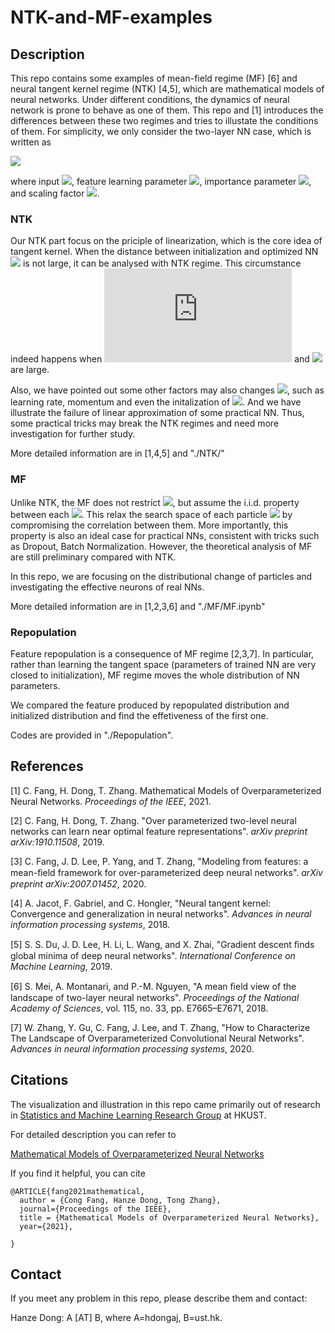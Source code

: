 # NTK-and-MF-examples



## Description

This repo contains some examples of mean-field regime (MF) [6] and neural tangent kernel regime (NTK) [4,5], which are mathematical models of neural networks. Under different conditions, the dynamics of neural network is prone to behave as one of them. This repo and [1] introduces the differences between these two regimes and tries to illustate the conditions of them. For simplicity, we only consider the two-layer NN case, which is written as

![](http://latex.codecogs.com/gif.latex?f([u,\theta],x)=\frac{\alpha}{m}\sum_{j=1}^mu_jh(\theta_j,x),)

where input ![](http://latex.codecogs.com/gif.latex?x\in\mathbb{R}^d), feature learning parameter  ![](http://latex.codecogs.com/gif.latex?\theta_j\in\mathbb{R}^d),   importance parameter ![](http://latex.codecogs.com/gif.latex?u_j\in\mathbb{R}^k), and scaling factor ![](http://latex.codecogs.com/gif.latex?\alpha).



### NTK

Our NTK part focus on the priciple of linearization, which is the core idea of tangent kernel. When the distance between initialization and optimized NN  ![](http://latex.codecogs.com/gif.latex?\Vert\theta-\tilde\theta\Vert) is not large, it can be analysed with NTK regime. This circumstance indeed happens when ![](http://latex.codecogs.com/gif.latex?m) and ![](http://latex.codecogs.com/gif.latex?\alpha) are large. 

Also, we have pointed out some other factors may also changes ![](http://latex.codecogs.com/gif.latex?\Vert\theta-\tilde\theta\Vert), such as learning rate, momentum and even the initalization of ![](http://latex.codecogs.com/gif.latex?\tilde\theta). And we have illustrate the failure of linear approximation of some practical NN. Thus, some practical tricks may break the NTK regimes and need more investigation for further study.

More detailed information are in [1,4,5] and "./NTK/"

### MF

Unlike NTK, the MF does not restrict ![](http://latex.codecogs.com/gif.latex?\Vert\theta-\tilde\theta\Vert), but assume the i.i.d. property between each  ![](http://latex.codecogs.com/gif.latex?\theta_j). This relax the search space of each particle ![](http://latex.codecogs.com/gif.latex?\theta_j) by compromising the correlation between them. More importantly, this property is also an ideal case for practical NNs, consistent with tricks such as Dropout, Batch Normalization. However, the theoretical analysis of MF are still preliminary compared with NTK.

In this repo, we are focusing on the distributional change of particles and investigating the effective neurons of real NNs.

More detailed information are in [1,2,3,6] and "./MF/MF.ipynb"


### Repopulation

Feature repopulation is a consequence of MF regime [2,3,7]. In particular, rather than learning the tangent space (parameters of trained NN are very closed to initialization), MF regime moves the whole distribution of NN parameters. 

We compared the feature produced by repopulated distribution and initialized distribution and find the effetiveness of the first one.

Codes are provided in "./Repopulation".



## References

[1] C. Fang, H. Dong, T. Zhang. Mathematical Models of Overparameterized Neural Networks. *Proceedings of the IEEE*, 2021.

[2] C. Fang, H. Dong, T. Zhang. "Over parameterized two-level neural networks can learn near optimal feature representations". *arXiv preprint arXiv:1910.11508*, 2019.

[3] C. Fang, J. D. Lee, P. Yang, and T. Zhang, "Modeling from features: a mean-ﬁeld framework for over-parameterized deep neural networks". *arXiv preprint arXiv:2007.01452*, 2020.

[4] A. Jacot, F. Gabriel, and C. Hongler, "Neural tangent kernel: Convergence and generalization in neural networks".  *Advances in neural information processing systems*, 2018.

[5] S. S. Du, J. D. Lee, H. Li, L. Wang, and X. Zhai, "Gradient descent ﬁnds global minima of deep neural networks". *International Conference on Machine Learning*, 2019.

[6] S. Mei, A. Montanari, and P.-M. Nguyen, "A mean ﬁeld view of the landscape of two-layer neural networks". *Proceedings of the National Academy of Sciences*, vol. 115, no. 33, pp. E7665–E7671, 2018.

[7] W. Zhang, Y. Gu, C. Fang, J. Lee, and T. Zhang, "How to Characterize The Landscape of Overparameterized Convolutional Neural Networks".  *Advances in neural information processing systems*, 2020.



## Citations

The visualization and illustration in this repo came primarily out of research in [Statistics and Machine Learning Research Group](http://statml.hkust.edu.hk/) at HKUST. 

For detailed description you can refer to 

[Mathematical Models of Overparameterized Neural Networks](https://arxiv.org/abs/2012.13982)

If you find it helpful, you can cite

```
@ARTICLE{fang2021mathematical,
  author = {Cong Fang, Hanze Dong, Tong Zhang},
  journal={Proceedings of the IEEE}, 
  title = {Mathematical Models of Overparameterized Neural Networks},
  year={2021},
  
}
```



## Contact
If you meet any problem in this repo, please describe them and contact:

Hanze Dong: A [AT] B, where A=hdongaj, B=ust.hk.

